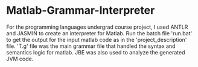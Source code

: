 # Matlab-Grammar-Interpreter

For the programming languages undergrad course project, I used ANTLR and JASMIN to create an interpreter for Matlab.
Run the batch file 'run.bat' to get the output for the input matlab code as in the 'project_description' file. 'T.g' file was the 
main grammar file that handled the syntax and semantics logic for matlab. 
JBE was also used to analyze the generated JVM code.
